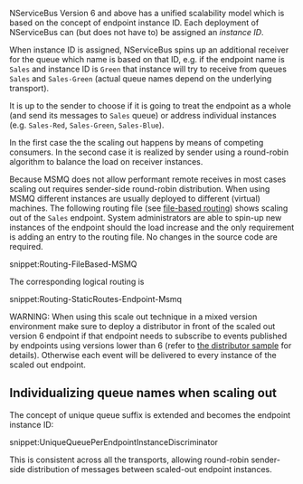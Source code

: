 
NServiceBus Version 6 and above has a unified scalability model which is based on the concept of endpoint instance ID. Each deployment of NServiceBus can (but does not have to) be assigned an *instance ID*.

When instance ID is assigned, NServiceBus spins up an additional receiver for the queue which name is based on that ID, e.g. if the endpoint name is `Sales` and instance ID is `Green` that instance will try to receive from queues `Sales` and `Sales-Green` (actual queue names depend on the underlying transport).

It is up to the sender to choose if it is going to treat the endpoint as a whole (and send its messages to `Sales` queue) or address individual instances (e.g. `Sales-Red`, `Sales-Green`, `Sales-Blue`).

In the first case the the scaling out happens by means of competing consumers. In the second case it is realized by sender using a round-robin algorithm to balance the load on receiver instances.

Because MSMQ does not allow performant remote receives in most cases scaling out requires sender-side round-robin distribution. When using MSMQ different instances are usually deployed to different (virtual) machines. The following routing file (see [file-based routing](/nservicebus/messaging/file-based-routing.md)) shows scaling out of the `Sales` endpoint. System administrators are able to spin-up new instances of the endpoint should the load increase and the only requirement is adding an entry to the routing file. No changes in the source code are required.

snippet:Routing-FileBased-MSMQ

The corresponding logical routing is

snippet:Routing-StaticRoutes-Endpoint-Msmq


WARNING: When using this scale out technique in a mixed version environment make sure to deploy a distributor in front of the scaled out version 6 endpoint if that endpoint needs to subscribe to events published by endpoints using versions lower than 6 (refer to [the distributor sample](/samples/scaleout/distributor/) for details). Otherwise each event will be delivered to every instance of the scaled out endpoint.


##  Individualizing queue names when scaling out

The concept of unique queue suffix is extended and becomes the endpoint instance ID:

snippet:UniqueQueuePerEndpointInstanceDiscriminator

This is consistent across all the transports, allowing round-robin sender-side distribution of messages between scaled-out endpoint instances.
